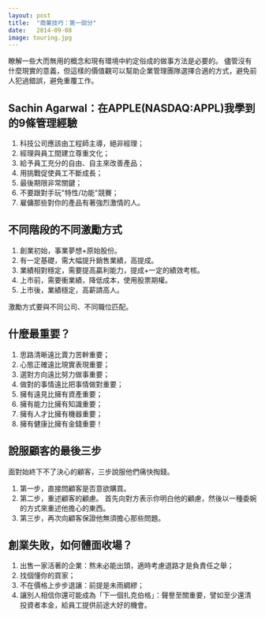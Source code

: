 ```yaml
---
layout: post
title:  "商業技巧：第一部分"
date:   2014-09-08
image: touring.jpg
---
```


瞭解一些大而無用的概念和現有環境中約定俗成的做事方法是必要的。
儘管沒有什麼現實的意義，但這樣的價值觀可以幫助企業管理團隊選擇合適的方式，避免前人犯過錯誤，避免重覆工作。

## Sachin Agarwal：在APPLE(NASDAQ:APPL)我學到的9條管理經驗 

1. 科技公司應該由工程師主導，絕非經理；
2. 經理與員工間建立尊重文化；
3. 給予員工充分的自由、自主來改善產品；
4. 用挑戰促使員工不斷成長；
5. 最後期限非常關鍵；
6. 不要跟對手玩"特性/功能"競賽；
7. 雇傭那些對你的產品有著強烈激情的人。

## 不同階段的不同激勵方式

1. 創業初始，事業夢想+原始股份。
2. 有一定基礎，需大幅提升銷售業績，高提成。
3. 業績相對穩定，需要提高贏利能力，提成+一定的績效考核。
4. 上市前，需要衝業績，降低成本，使用股票期權。
5. 上市後，業績穩定，高薪請高人。

激勵方式要與不同公司、不同職位匹配。

## 什麼最重要？

1. 思路清晰遠比賣力苦幹重要；
2. 心態正確遠比現實表現重要；
3. 選對方向遠比努力做事重要；
4. 做對的事情遠比把事情做對重要；
5. 擁有遠見比擁有資產重要；
6. 擁有能力比擁有知識重要；
7. 擁有人才比擁有機器重要；
8. 擁有健康比擁有金錢重要！

## 說服顧客的最後三步
面對始終下不了決心的顧客，三步說服他們痛快掏錢。

1. 第一步，直接問顧客是否意欲購買。
1. 第二步，重述顧客的顧慮。
首先向對方表示你明白他的顧慮，然後以一種委婉的方式來重述他擔心的東西。
1. 第三步，再次向顧客保證他無須擔心那些問題。

## 創業失敗，如何體面收場？
1. 出售一家活著的企業：熬未必能出頭，適時考慮退路才是負責任之舉；
2. 找個懂你的買家；
3. 不在價格上步步退讓：前提是未雨綢繆；
4. 讓別人相信你還可能成為「下一個扎克伯格」：聲譽至關重要，譬如至少還清投資者本金，給員工提供前途大好的機會。